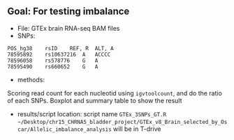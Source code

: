 ## Goal: For testing imbalance
- File: GTEx brain RNA-seq BAM files
- SNPs:

```
POS_hg38	rsID	REF, R	ALT, A
78595892	rs10637216	A	ACCCC
78596058	rs578776	G	A
78595490	rs660652	G	A

```

- methods:

Scoring read count for each nucleotid using `igvtoolcount`, and do the ratio of each SNPs.
Boxplot and summary table to show the result

- results/script location:
script name `GTEx_3SNPs_GT.R`
`~/Desktop/chr15_CHRNA5_bladder_project/GTEx_v8_Brain_selected_by_Oscar/Allelic_imbalance_analysis`
will be in T-drive

